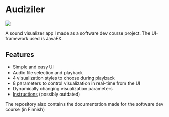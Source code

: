 # Audiziler

![](https://github.com/Veikkosuhonen/ot-harjoitustyo/blob/master/dokumentaatio/kuvat/audiziler.png)

A sound visualizer app I made as a software dev course project. The UI-framework used is JavaFX.

## Features

- Simple and easy UI
- Audio file selection and playback
- 4 visualization styles to choose during playback
- 8 parameters to control visualization in real-time from the UI
- Dynamically changing visualization parameters
- [Instructions](https://github.com/Veikkosuhonen/Audiziler/blob/master/dokumentaatio/Instructions.md) (possibly outdated)

The repository also contains the documentation made for the software dev course (in Finnish)
